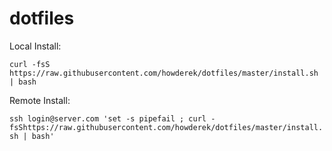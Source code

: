# dotfiles
Local Install: 

`curl -fsS https://raw.githubusercontent.com/howderek/dotfiles/master/install.sh | bash`


Remote Install: 

`ssh login@server.com 'set -s pipefail ; curl -fsShttps://raw.githubusercontent.com/howderek/dotfiles/master/install.sh | bash'`
